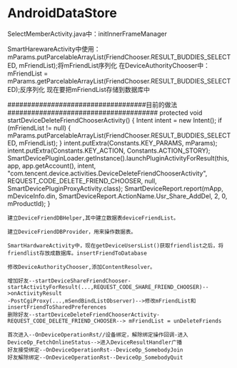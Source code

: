 # AndroidDataStore
SelectMemberActivity.java中：initInnerFrameManager


SmartHarewareActivity中使用：
mParams.putParcelableArrayList(FriendChooser.RESULT_BUDDIES_SELECTED, mFriendList);将mFriendList序列化
在DeviceAuthorityChooser中：
mFriendList = mParams.getParcelableArrayList(FriendChooser.RESULT_BUDDIES_SELECTED);反序列化
现在要把mFriendList存储到数据库中

###################################目前的做法######################################
 protected void startDeviceDeleteFriendChooserActivity() {
        Intent intent = new Intent();
        if (mFriendList != null) {
            mParams.putParcelableArrayList(FriendChooser.RESULT_BUDDIES_SELECTED, mFriendList);
        }
        intent.putExtra(Constants.KEY_PARAMS, mParams);
        intent.putExtra(Constants.KEY_ACTION, Constants.ACTION_STORY);
        SmartDevicePluginLoader.getInstance().launchPluginActivityForResult(this, app, app.getAccount(), intent, "com.tencent.device.activities.DeviceDeleteFriendChooserActivity",
                REQUEST_CODE_DELETE_FRIEND_CHOOSER, null, SmartDevicePluginProxyActivity.class);
        SmartDeviceReport.report(mApp, mDeviceInfo.din, SmartDeviceReport.ActionName.Usr_Share_AddDel, 2, 0, mProductId);
    }

    
    
    建立DeviceFriendDBHelper,其中建立数据表deviceFriendList。
    
    建立DeviceFriendDBProvider，用来操作数据表。
    
    SmartHardwareActivity中，现在getDeviceUsersList()获取friendlist之后，将friendlist存放成数据库。insertFriendToDatabase
  
    修改DeviceAuthorityChooser,添加ContentResolver。
    
    增加好友--startDeviceShareFriendChooser-startActivityForResult(...,REQUEST_CODE_SHARE_FRIEND_CHOOSER)-->onActivityResult
    -PostCgiProxy(...,mSendBindListObserver)-->修改mFriendList和insertFriendToSharedPreferences
    删除好友--startDeviceDeleteFriendChooserActivity-REQUEST_CODE_DELETE_FRIEND_CHOOSER--> mFriendList = unDeleteFriends
    
    首次进入--OnDeviceOperationRst//设备绑定，解除绑定操作回调-进入DeviceOp_FetchOnlineStatus-->进入DeviceResultHandler广播
    好友接受绑定--OnDeviceOperationRst--DeviceOp_SomebodyJoin
    好友解除绑定--OnDeviceOperationRst--DeviceOp_SomebodyQuit
    
